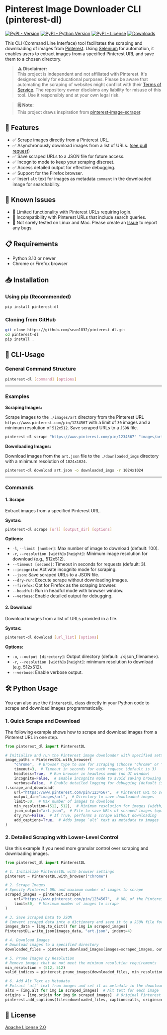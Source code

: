 # Pinterest Image Downloader CLI (pinterest-dl)
[![PyPI - Version](https://img.shields.io/pypi/v/pinterest-dl)](https://pypi.org/project/pinterest-dl/)
[![PyPI - Python Version](https://img.shields.io/pypi/pyversions/pinterest-dl)](https://pypi.org/project/pinterest-dl/)
[![PyPI - License](https://img.shields.io/pypi/l/pinterest-dl)](https://github.com/sean1832/pinterest-dl/blob/main/LICENSE)
[![Downloads](https://static.pepy.tech/badge/pinterest-dl)](https://pepy.tech/project/pinterest-dl)


This CLI (Command Line Interface) tool facilitates the scraping and downloading of images from [Pinterest](https://pinterest.com). Using [Selenium](https://selenium.dev) for automation, it enables users to extract images from a specified Pinterest URL and save them to a chosen directory.

> **⚠️ Disclaimer:**  
> This project is independent and not affiliated with Pinterest. It's designed solely for educational purposes. Please be aware that automating the scraping of websites might conflict with their [Terms of Service](https://developers.pinterest.com/terms/). The repository owner disclaims any liability for misuse of this tool. Use it responsibly and at your own legal risk.

> **🗒️ Note:**  
> This project draws inspiration from [pinterest-image-scraper](https://github.com/xjdeng/pinterest-image-scraper).

## 🌟 Features
- ✅ Scrape images directly from a Pinterest URL.
- ✅ Asynchronously download images from a list of URLs. ([see pull request](https://github.com/sean1832/pinterest-dl/pull/1))
- ✅ Save scraped URLs to a JSON file for future access.
- ✅ Incognito mode to keep your scraping discreet.
- ✅ Access detailed output for effective debugging.
- ✅ Support for the Firefox browser.
- ✅ Insert `alt` text for images as metadata `comment` in the downloaded image for searchability.

## 🚩 Known Issues
- 🔲 Limited functionality with Pinterest URLs requiring login.
- 🔲 Incompatibility with Pinterest URLs that include search queries.
- 🔲 Not sorely tested on Linux and Mac. Please create an [Issue](https://github.com/sean1832/pinterest-dl/issues) to report any bugs.

## 📋 Requirements
- Python 3.10 or newer
- Chrome or Firefox browser

## 📥 Installation

### Using pip (Recommended)
```bash
pip install pinterest-dl
```

### Cloning from GitHub
```bash
git clone https://github.com/sean1832/pinterest-dl.git
cd pinterest-dl
pip install .
```

## 🚀 CLI-Usage

### General Command Structure
```bash
pinterest-dl [command] [options]
```

---
### Examples

**Scraping Images:**

Scrape images to the `./images/art` directory from the Pinterest URL `https://www.pinterest.com/pin/1234567` with a limit of `30` images and a minimum resolution of `512x512`. Save scraped URLs to a `JSON` file.
```bash
pinterest-dl scrape "https://www.pinterest.com/pin/1234567" "images/art" -l 30 -r 512x512 --json
```

**Downloading Images:**

Download images from the `art.json` file to the `./downloaded_imgs` directory with a minimum resolution of `1024x1024`.
```bash
pinterest-dl download art.json -o downloaded_imgs -r 1024x1024
```
---
### Commands

#### 1. Scrape
Extract images from a specified Pinterest URL.

**Syntax:**
```bash
pinterest-dl scrape [url] [output_dir] [options]
```

**Options:**
- `-l`, `--limit [number]`: Max number of image to download (default: 100).
- `-r`, `--resolution [width]x[height]`: Minimum image resolution for download (e.g., 512x512).
- `--timeout [second]`: Timeout in seconds for requests (default: 3).
- `--incognito`: Activate incognito mode for scraping.
- `--json`: Save scraped URLs to a JSON file.
- `--dry-run`: Execute scrape without downloading images.
- `--firefox`: Opt for Firefox as the scraping browser.
- `--headful`: Run in headful mode with browser window.
- `--verbose`: Enable detailed output for debugging.

#### 2. Download
Download images from a list of URLs provided in a file.

**Syntax:**
```bash
pinterest-dl download [url_list] [options]
```

**Options:**
- `-o`, `--output [directory]`: Output directory (default: ./<json_filename>).
- `-r`, `--resolution [width]x[height]`: minimum resolution to download (e.g. 512x512).
- `--verbose`: Enable verbose output.


## 🛠️ Python Usage
You can also use the `PinterestDL` class directly in your Python code to scrape and download images programmatically.

### 1. Quick Scrape and Download
The following example shows how to scrape and download images from a Pinterest URL in one step.

```python
from pinterest_dl import PinterestDL

# Initialize and run the Pinterest image downloader with specified settings
image_paths = PinterestDL.with_browser(
    "chrome",  # Browser type to use for scraping (choose "chrome" or "firefox")
    timeout=3,  # Timeout in seconds for each request (default is 3)
    headless=True,  # Run browser in headless mode (no UI window)
    incognito=False,  # Enable incognito mode to avoid saving browsing data
    verbose=False,  # Enable detailed logging for debugging (default is False)
).scrape_and_download(
    url="https://www.pinterest.com/pin/1234567",  # Pinterest URL to scrape
    output_dir="images/art",  # Directory to save downloaded images
    limit=30,  # Max number of images to download
    min_resolution=(512, 512),  # Minimum resolution for images (width, height)
    json_output="art.json",  # File to save URLs of scraped images (optional)
    dry_run=False,  # If True, performs a scrape without downloading
    add_captions=True,  # Adds image `alt` text as metadata to images
)
```

### 2. Detailed Scraping with Lower-Level Control

Use this example if you need more granular control over scraping and downloading images.

```python
from pinterest_dl import PinterestDL

# 1. Initialize PinterestDL with browser settings
pinterest = PinterestDL.with_browser("chrome")

# 2. Scrape Images
# Specify Pinterest URL and maximum number of images to scrape
scraped_images = pinterest.scrape(
    url="https://www.pinterest.com/pin/1234567",  # URL of the Pinterest page
    limit=30,  # Maximum number of images to scrape
)

# 3. Save Scraped Data to JSON
# Convert scraped data into a dictionary and save it to a JSON file for future access
images_data = [img.to_dict() for img in scraped_images]
PinterestDL.write_json(images_data, "art.json", indent=4)

# 4. Download Images
# Download images to a specified directory
downloaded_files = pinterest.download_images(images=scraped_images, output_dir="images/art")

# 5. Prune Images by Resolution
# Remove images that do not meet the minimum resolution requirements
min_resolution = (512, 512)
valid_indices = pinterest.prune_images(downloaded_files, min_resolution)

# 6. Add Alt Text as Metadata
# Extract `alt` text from images and set it as metadata in the downloaded files
alts = [img.alt for img in scraped_images]  # Alt text for each image
origins = [img.origin for img in scraped_images]  # Original Pinterest URL for each image
pinterest.add_captions(files=downloaded_files, captions=alts, origins=origins, indices=valid_indices)
```

## 📜 License
[Apache License 2.0](LICENSE)
